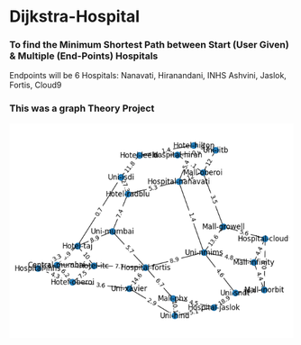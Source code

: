 # Dijkstra-Hospital
### To find the Minimum Shortest Path between Start (User Given) & Multiple (End-Points) Hospitals

Endpoints will be 6 Hospitals: Nanavati, Hiranandani, INHS Ashvini, Jaslok, Fortis, Cloud9 

### This was a graph Theory Project

<img src="https://raw.githubusercontent.com/Brshank/Dijkstra-Hospital/main/graph_output.png">
